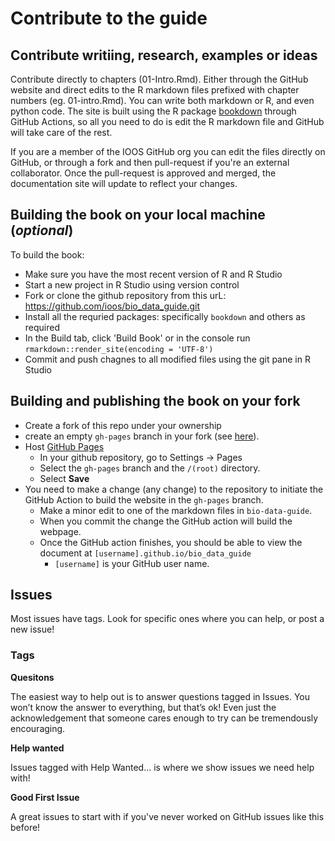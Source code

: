 # Contribute to the guide


## Contribute writiing, research, examples or ideas

Contribute directly to chapters (01-Intro.Rmd). Either through the GitHub website and direct edits to the R markdown files prefixed with chapter numbers (eg. 01-intro.Rmd). You can write both markdown or R, and even python code. The site is built using the R package [bookdown](https://bookdown.org/) through GitHub Actions, so all you need to do is edit the R markdown file and GitHub will take care of the rest.

If you are a member of the IOOS GitHub org you can edit the files directly on GitHub, or through a fork and then pull-request if you're an external  collaborator. Once the pull-request is approved and merged, the documentation site will update to reflect your changes.

## Building the book on your local machine (_optional_)

To build the book: 

* Make sure you have the most recent version of R and R Studio
* Start a new project in R Studio using version control
* Fork or clone the github repository from this urL: https://github.com/ioos/bio_data_guide.git
* Install all the requried packages: specifically `bookdown` and others as required
* In the Build tab, click 'Build Book' or in the console run `rmarkdown::render_site(encoding = 'UTF-8')`
* Commit and push chagnes to all modified files using the git pane in R Studio

## Building and publishing the book on your fork

* Create a fork of this repo under your ownership
* create an empty `gh-pages` branch in your fork (see [here](https://jiafulow.github.io/blog/2020/07/09/create-gh-pages-branch-in-existing-repo/)).
* Host [GitHub Pages](https://pages.github.com/)
  * In your github repository, go to Settings -> Pages
  * Select the `gh-pages` branch and the `/(root)` directory.
  * Select **Save**
* You need to make a change (any change) to the repository to initiate the GitHub Action to
  build the website in the `gh-pages` branch.
  * Make a minor edit to one of the markdown files in `bio-data-guide`.
  * When you commit the change the GitHub action will build the webpage.
  * Once the GitHub action finishes, you should be able to view the document at
  `[username].github.io/bio_data_guide`
    * `[username]` is your GitHub user name.

## Issues

Most issues have tags. Look for specific ones where you can help, or post a new issue!

### Tags

**Quesitons**

The easiest way to help out is to answer questions tagged in Issues. You won’t know the answer to everything, but that’s ok! Even just the acknowledgement that someone cares enough to try can be tremendously encouraging.

**Help wanted**

Issues tagged with Help Wanted... is where we show issues we need help with!

**Good First Issue**

A great issues to start with if you've never worked on GitHub issues like this before!



